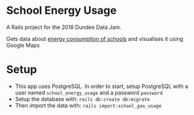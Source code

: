 # School Energy Usage

A Rails project for the 2018 Dundee Data Jam.

Gets data about [energy consumption of schools](https://data.dundeecity.gov.uk/dataset/energy-consumption-of-schools) and visualises it using Google Maps

# Setup
  * This app uses PostgreSQL. In order to start, setup PostgreSQL with a user named `school_energy_usage` and a password `password`
  * Setup the database with: `rails db:create db:migrate`
  * Then import the data with: `rails import:school_gas_usage`

